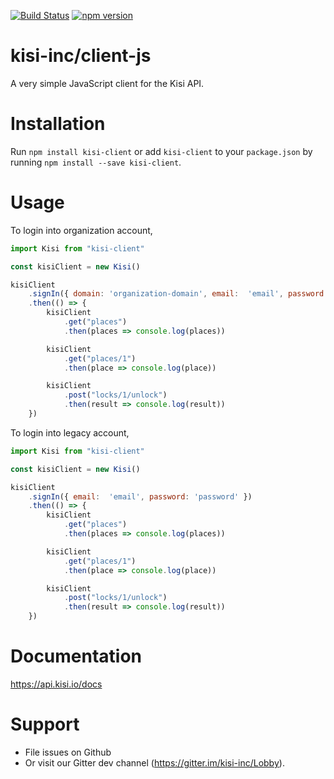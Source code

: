 [![Build Status](https://travis-ci.org/kisi-inc/client-js.svg?branch=release-4.0.0)](https://travis-ci.org/kisi-inc/client-js) [![npm version](https://badge.fury.io/js/kisi-client.svg)](https://badge.fury.io/js/kisi-client)

# kisi-inc/client-js

A very simple JavaScript client for the Kisi API.

# Installation

Run `npm install kisi-client` or add `kisi-client` to your `package.json` by running `npm install --save kisi-client`.

# Usage

To login into organization account,

```javascript
import Kisi from "kisi-client"

const kisiClient = new Kisi()

kisiClient
    .signIn({ domain: 'organization-domain', email:  'email', password: 'password' })
    .then(() => {
        kisiClient
            .get("places")
            .then(places => console.log(places))

        kisiClient
            .get("places/1")
            .then(place => console.log(place))

        kisiClient
            .post("locks/1/unlock")
            .then(result => console.log(result))
    })

```


To login into legacy account,

```javascript
import Kisi from "kisi-client"

const kisiClient = new Kisi()

kisiClient
    .signIn({ email:  'email', password: 'password' })
    .then(() => {
        kisiClient
            .get("places")
            .then(places => console.log(places))

        kisiClient
            .get("places/1")
            .then(place => console.log(place))

        kisiClient
            .post("locks/1/unlock")
            .then(result => console.log(result))
    })

```

# Documentation

<https://api.kisi.io/docs>

# Support

- File issues on Github
- Or visit our Gitter dev channel (<https://gitter.im/kisi-inc/Lobby>).
